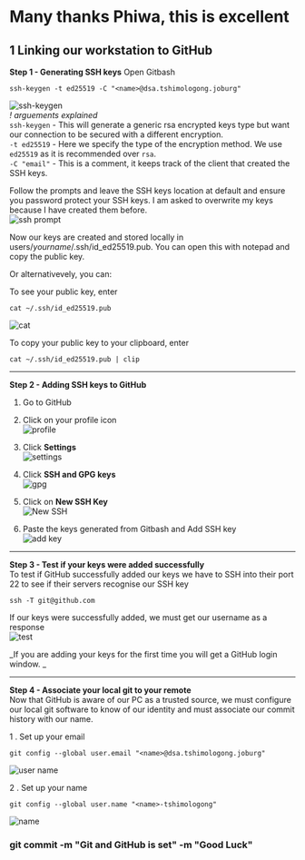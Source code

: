 

# Many thanks Phiwa, this  is excellent  

## 1 Linking our workstation to GitHub

  **Step 1 - Generating SSH keys** 
  Open Gitbash  
  ```shell
  ssh-keygen -t ed25519 -C "<name>@dsa.tshimologong.joburg"
  ```  
  ![ssh-keygen](https://user-images.githubusercontent.com/98871804/154627922-93b2c1be-f119-4b51-8c10-c83fe9e64bc3.png)  
  _! arguements explained_  
  `ssh-keygen` - This will generate a generic rsa encrypted keys type but want our connection to be secured with a different encryption.  
  `-t ed25519` - Here we specify the type of the encryption method. We use `ed25519` as it is recommended over `rsa`.    
  `-C "email"` - This is a comment, it keeps track of the client that created the SSH keys.  
  
  Follow the prompts and leave the SSH keys location at default and ensure you password protect your SSH keys. I am asked to overwrite my keys because I have created them before.  
  ![ssh prompt](https://user-images.githubusercontent.com/98871804/154628449-b646f1c2-9dca-4faf-bb34-99951dce60d0.png)

  Now our keys are created and stored locally in users/_yourname_/.ssh/id_ed25519.pub. You can open this with notepad and copy the public key.  
  
  Or alternativevely, you can:  
  
  To see your public key, enter  
  ```shell
  cat ~/.ssh/id_ed25519.pub

  ```  
  ![cat](https://user-images.githubusercontent.com/98871804/154633807-fb82a4c6-2aa8-4013-bdc2-2c510db3c811.png)  

  
  To copy your public key to your clipboard, enter  
  ```shell
  cat ~/.ssh/id_ed25519.pub | clip
  ```  
  ****
  
  **Step 2 - Adding SSH keys to GitHub**
  1. Go to GitHub  
  
  
  2. Click on your profile icon  
  ![profile](https://user-images.githubusercontent.com/98871804/154630136-76a4c09e-8978-40a9-9993-100bd095147a.png)   
  

  3. Click **Settings**  
  ![settings](https://user-images.githubusercontent.com/98871804/154629603-60dc67a8-f81d-4b7a-90d3-ab5035573cc4.png)  
  
  
  4. Click **SSH and GPG keys**  
  ![gpg](https://user-images.githubusercontent.com/98871804/154632486-a3fbae26-da8b-4ec4-9791-3a89e6ea9bc4.png)  
  
  
  5. Click on **New SSH Key**  
  ![New SSH](https://user-images.githubusercontent.com/98871804/154635157-17ccdadf-1103-41f8-9ded-03a607e64975.png)  
  

  6. Paste the keys generated from Gitbash and Add SSH key  
  ![add key](https://user-images.githubusercontent.com/98871804/154635629-6f8c46e1-2ac8-4b26-ab5c-932762142d7d.png)  

  ----
  **Step 3 - Test if your keys were added successfully**  
  To test if GitHub successfully added our keys we have to SSH into their port 22 to see if their servers recognise our SSH key  
  ```shell
  ssh -T git@github.com
  ```  
  If our keys were successfully added, we must get our username as a response  
  ![test](https://user-images.githubusercontent.com/98871804/154641101-dc1c0a31-a87f-4909-bf8b-0bd1e0e2881a.png)  
  
  _If you are adding your keys for the first time you will get a GitHub login window. _  
  
  
  ----
  **Step 4 - Associate your local git to your remote**  
  Now that GitHub is aware of our PC as a trusted source, we must configure our local git software to know of our identity and must associate our commit history with our name.  
  
  1 . Set up your email  
  ```shell
  git config --global user.email "<name>@dsa.tshimologong.joburg"
  ```  
  ![user name](https://user-images.githubusercontent.com/98871804/154654698-43c8453e-6a23-4ac9-8c60-9ddd2662a62c.png)

   
  2 . Set up your name  
  ```shell
  git config --global user.name "<name>-tshimologong"
  ```  
  ![name](https://user-images.githubusercontent.com/98871804/154656247-f583cab7-2980-4479-9aff-a150db28a5bd.png)

  
  ### git commit -m "Git and GitHub is set" -m "Good Luck" 
  

